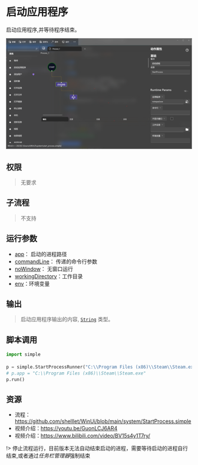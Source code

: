 # 启动应用程序

启动应用程序,并等待程序结束。

![StartProcess](./images/04.png ':size=90%')


## 权限
> 无要求

## 子流程

> 不支持

## 运行参数

* [app](../../types/Path.md)： 启动的进程路径
* [commandLine](../../types/String.md)： 传递的命令行参数
* [noWindow](../../types/Boolean.md)： 无窗口运行
* [workingDirectory](../../types/Path.md)：工作目录
* [env](../../types/String.md)：环境变量

## 输出

>    启动应用程序输出的内容, [`String`](../../types/String.md) 类型。


## 脚本调用

```python
import simple

p = simple.StartProcessRunner("C:\\Program Files (x86)\\Steam\\Steam.exe")
# p.app = "C:\\Program Files (x86)\\Steam\\Steam.exe"
p.run()
```

## 资源

* 流程：https://github.com/shelllet/WinUi/blob/main/system/StartProcess.simple
* 视频介绍：https://youtu.be/GuonLCJ6AR4
* 视频介绍：https://www.bilibili.com/video/BV15s4y1T7ry/

!> 停止流程运行，目前版本无法自动结束启动的进程，需要等待启动的进程自行结束,或者通过*任务栏管理器*强制结束
